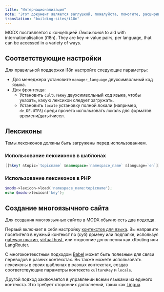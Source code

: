 ```yaml
---
title: "Интернационализация"
note: "Этот документ является заглушкой, пожалуйста, помогите, расширив его."
translation: "building-sites/i18n"
---
```


MODX поставляется с концепцией _Лексиконов_ to aid with internationalisation (i18n). They are key => value pairs, per language, that can be accessed in a variety of ways.

## Соответствующие настройки

Для правильной поддержки i18n настройте следующие параметры:

- Для менеджера установите `manager_language` двухсимвольный код языка.
- Для фронтенда:
  - Установить `cultureKey` двухсимвольный код языка, чтобы указать, какую лексикон следует загружать.
  - Установить `locale` установку полной локали (например, `de_DE.UTF8`) среди прочего использовать локаль для форматов времени/даты/чисел.

## Лексиконы

Темы лексиконов должны быть загружены перед использованием.

### Использование лексиконов в шаблонах

``` php
[[%key? &topic=`topicname` &namespace=`namespace_name` &language=`en`]]
```

### Использование лексиконов в PHP

``` php
$modx->lexicon->load('namespace_name:topicname');
echo $modx->lexicon('key');
```

## Создание многоязычного сайта

Для создания многоязычных сайтов в MODX обычно есть два подхода.

Первый включает в себя настройку [контекстов для языка](building-sites/contexts). Вы направите посетителя в нужный контекст по (суб) домену или подпапке, используя [gateway плагин](building-sites/contexts/gateway-plugin), [virtual host](building-sites/contexts/virtual-host), или сторонние дополнения как xRouting или LangRouter.

С многоконтекстным подходом [Babel](extras/babel) может быть полезным для связи переводов в разных контекстах. Вы также можете использовать лексиконы в своих шаблонах в разных контекстах, создав соответствующие параметры контекста `cultureKey` и `locale`.

Другой подход заключается в управлении всеми языками из единого контекста. Это требует сторонних дополнений, таких как [Lingua](extras/lingua).
